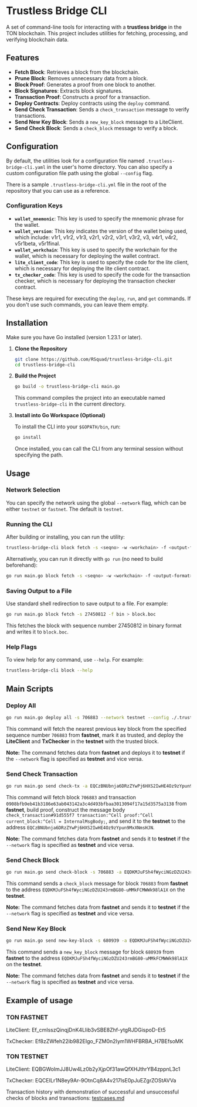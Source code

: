 # Trustless Bridge CLI

A set of command-line tools for interacting with a **trustless bridge** in the TON blockchain. This project includes utilities for fetching, processing, and verifying blockchain data.

## Features

- **Fetch Block**: Retrieves a block from the blockchain.
- **Prune Block**: Removes unnecessary data from a block.
- **Block Proof**: Generates a proof from one block to another.
- **Block Signatures**: Extracts block signatures.
- **Transaction Proof**: Constructs a proof for a transaction.
- **Deploy Contracts**: Deploy contracts using the `deploy` command.
- **Send Check Transaction**: Sends a `check_transaction` message to verify transactions.
- **Send New Key Block**: Sends a `new_key_block` message to a LiteClient.
- **Send Check Block**: Sends a `check_block` message to verify a block.

## Configuration

By default, the utilities look for a configuration file named `.trustless-bridge-cli.yaml` in the user's home directory. You can also specify a custom configuration file path using the global `--config` flag.

There is a sample `.trustless-bridge-cli.yml` file in the root of the repository that you can use as a reference.

### Configuration Keys

- **`wallet_mnemonic`**: This key is used to specify the mnemonic phrase for the wallet.
- **`wallet_version`**: This key indicates the version of the wallet being used, which include: v1r1, v1r2, v1r3, v2r1, v2r2, v3r1, v3r2, v3, v4r1, v4r2, v5r1beta, v5r1final.
- **`wallet_workchain`**: This key is used to specify the workchain for the wallet, which is necessary for deploying the wallet contract.
- **`lite_client_code`**: This key is used to specify the code for the lite client, which is necessary for deploying the lite client contract.
- **`tx_checker_code`**: This key is used to specify the code for the transaction checker, which is necessary for deploying the transaction checker contract.

These keys are required for executing the `deploy`, `run`, and `get` commands. If you don't use such commands, you can leave them empty.

## Installation

Make sure you have Go installed (version 1.23.1 or later).

1. **Clone the Repository**

   ```bash
   git clone https://github.com/RSquad/trustless-bridge-cli.git
   cd trustless-bridge-cli
   ```

2. **Build the Project**

   ```bash
   go build -o trustless-bridge-cli main.go
   ```

   This command compiles the project into an executable named `trustless-bridge-cli` in the current directory.

3. **Install into Go Workspace (Optional)**

   To install the CLI into your `$GOPATH/bin`, run:

   ```bash
   go install
   ```

   Once installed, you can call the CLI from any terminal session without specifying the path.

## Usage

### Network Selection

You can specify the network using the global `--network` flag, which can be either `testnet` or `fastnet`. The default is `testnet`.

### Running the CLI

After building or installing, you can run the utility:

```bash
trustless-bridge-cli block fetch -s <seqno> -w <workchain> -f <output-format> --network <network>
```

Alternatively, you can run it directly with `go run` (no need to build beforehand):

```bash
go run main.go block fetch -s <seqno> -w <workchain> -f <output-format>
```

### Saving Output to a File

Use standard shell redirection to save output to a file. For example:

```bash
go run main.go block fetch -s 27450812 -f bin > block.boc
```

This fetches the block with sequence number 27450812 in binary format and writes it to `block.boc`.

### Help Flags

To view help for any command, use `--help`. For example:

```bash
trustless-bridge-cli block --help
```

## Main Scripts

### Deploy All

```bash
go run main.go deploy all -s 706883 --network testnet --config ./.trustless-bridge-cli.yaml
```

This command will fetch the nearest previous key block from the specified sequence number `706883` from **fastnet**, mark it as trusted, and deploy the **LiteClient** and **TxChecker** in the **testnet** with the trusted block.

**Note:** The command fetches data from **fastnet** and deploys it to **testnet** if the `--network` flag is specified as **testnet** and vice versa.

### Send Check Transaction

```bash
go run main.go send check-tx -a EQCzBNUbnja6DRzZYwPj6HXS2IwHE4Oz9zYpun9MxXNmsHJN -t 0908bfb9eb41b3186e63ab043142a3c4d493bfbaa3013094f17a15d3575a3138 -s 706883 --network testnet --config ./.trustless-bridge-cli.yaml
```

This command will fetch block `706883` and transaction `0908bfb9eb41b3186e63ab043142a3c4d493bfbaa3013094f17a15d3575a3138` from **fastnet**, build proof, construct the message body `check_transaction#91d555f7 transaction:^Cell proof:^Cell current_block:^Cell = InternalMsgBody;`, and send it to the **testnet** to the address `EQCzBNUbnja6DRzZYwPj6HXS2IwHE4Oz9zYpun9MxXNmsHJN`.

**Note:** The command fetches data from **fastnet** and sends it to **testnet** if the `--network` flag is specified as **testnet** and vice versa.

### Send Check Block

```bash
go run main.go send check-block -s 706883 -a EQDKMJuFSh4fWyciNGzDZU243rmBG80-uMMkFCMWWk98lA1X --network testnet --config .env.yaml
```

This command sends a `check_block` message for block `706883` from **fastnet** to the address `EQDKMJuFSh4fWyciNGzDZU243rmBG80-uMMkFCMWWk98lA1X` on the **testnet**.

**Note:** The command fetches data from **fastnet** and sends it to **testnet** if the `--network` flag is specified as **testnet** and vice versa.

### Send New Key Block

```bash
go run main.go send new-key-block -s 680939 -a EQDKMJuFSh4fWyciNGzDZU243rmBG80-uMMkFCMWWk98lA1X --network testnet --config .env.yaml
```

This command sends a `new_key_block` message for block `680939` from **fastnet** to the address `EQDKMJuFSh4fWyciNGzDZU243rmBG80-uMMkFCMWWk98lA1X` on the **testnet**.

**Note:** The command fetches data from **fastnet** and sends it to **testnet** if the `--network` flag is specified as **testnet** and vice versa.

## Example of usage

### TON FASTNET

LiteClient: Ef_cmIsszQinqjDnK4LIib3vSBE8Zhf-ytgRJDGispoD-Et5

TxChecker: Ef8zZWfeh22ib982EIgo_FZM0n2Iym1WHFBRBA_H7BEfsoMK

### TON TESTNET

LiteClient: EQBGWoImJJ8Uw4Lz0b2yXjpOf31awQfXHJthrYB4zppnL3c1

TxChecker: EQCEILr1N8ey9Ar-9OtnCq8A4v217lsE0pJuEZgrZOStAVVa

Transaction history with demonstration of successful and unsuccessful checks of blocks and transactions:
[testcases.md](https://github.com/RSquad/trustless-bridge-cli/blob/master/testcases.md)